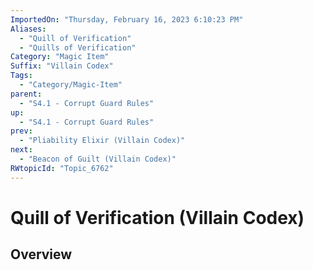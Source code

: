 ```yaml
---
ImportedOn: "Thursday, February 16, 2023 6:10:23 PM"
Aliases:
  - "Quill of Verification"
  - "Quills of Verification"
Category: "Magic Item"
Suffix: "Villain Codex"
Tags:
  - "Category/Magic-Item"
parent:
  - "S4.1 - Corrupt Guard Rules"
up:
  - "S4.1 - Corrupt Guard Rules"
prev:
  - "Pliability Elixir (Villain Codex)"
next:
  - "Beacon of Guilt (Villain Codex)"
RWtopicId: "Topic_6762"
---
```

# Quill of Verification (Villain Codex)
## Overview
